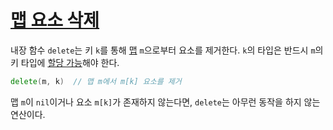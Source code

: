 # [맵 요소 삭제](#deletion-of-map-elements)

내장 함수 `delete`는 키 `k`를 통해 [맵](/Types/map_types.html) `m`으로부터 요소를 제거한다. `k`의 타입은 반드시 `m`의 키 타입에 [할당 가능](/Properties%20of%20types%20and%20values/assignability.html)해야 한다.

```go
delete(m, k)  // 맵 m에서 m[k] 요소를 제거
```

맵 `m`이 `nil`이거나 요소 `m[k]`가 존재하지 않는다면, `delete`는 아무런 동작을 하지 않는 연산이다.
